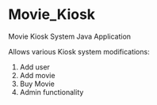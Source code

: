 # Movie_Kiosk
Movie Kiosk System Java Application

Allows various Kiosk system modifications:
1. Add user
2. Add movie
3. Buy Movie
4. Admin functionality
